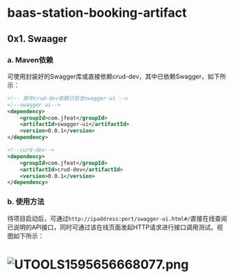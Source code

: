 # baas-station-booking-artifact
## 0x1. Swaager

### a. Maven依赖

可使用封装好的Swagger库或直接依赖crud-dev，其中已依赖Swagger，如下所示：

```xml
<!-- 其中crud-dev依赖已包含swagger-ui -->
<!--swagger ui-->
<dependency>
    <groupId>com.jfeat</groupId>
    <artifactId>swagger-ui</artifactId>
    <version>0.0.1</version>
</dependency>

<!--curd-dev-->
<dependency>
    <groupId>com.jfeat</groupId>
    <artifactId>crud-dev</artifactId>
    <version>0.0.1</version>
</dependency>
```

### b. 使用方法

待项目启动后，可通过`http://ipaddress:port/swagger-ui.html#/`直接在线查阅已说明的API接口，同时可通过该在线页面发起HTTP请求进行接口调用测试。视图如下所示：

![UTOOLS1595656668077.png](http://yanxuan.nosdn.127.net/6ab052629b0cc8081bcd46b474aa37cb.png)
=======
